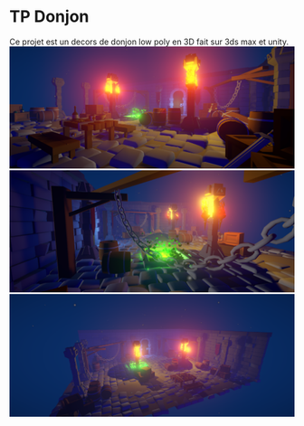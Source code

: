 # TP Donjon
Ce projet est un decors de donjon low poly en 3D fait sur 3ds max et unity.
![Image](./image/Donjon%201.png)
![Image](./image/Donjon%202.png)
![Image](./image/Donjon%203.png)